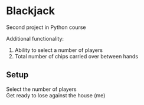 # Blackjack
Second project in Python course

Additional functionality:  
1. Ability to select a number of players  
2. Total number of chips carried over between hands

## Setup
Select the number of players  
Get ready to lose against the house (me)
